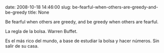 date: 2008-10-18 14:46:00
slug: be-fearful-when-others-are-greedy-and-be-greedy
title: None

Be fearful when others are greedy, and be greedy when others are fearful.

La regla de la bolsa. Warren Buffet.

Es el más rico del mundo, a base de estudiar la bolsa y hacer números. Sin salir de su casa.

